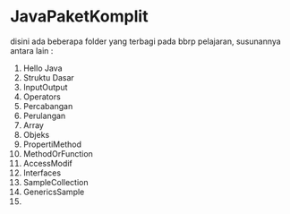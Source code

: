 # JavaPaketKomplit

disini ada beberapa folder yang terbagi pada bbrp pelajaran, susunannya antara lain :
1. Hello Java
2. Struktu Dasar
3. InputOutput
4. Operators
5. Percabangan
6. Perulangan
7. Array
8. Objeks
9. PropertiMethod
10. MethodOrFunction
11. AccessModif
12. Interfaces
13. SampleCollection
14. GenericsSample
15. 

